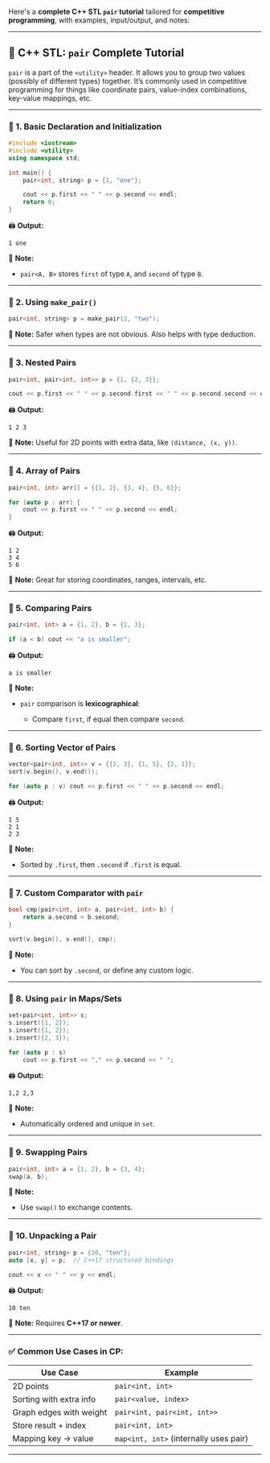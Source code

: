 Here's a **complete C++ STL `pair` tutorial** tailored for **competitive programming**, with examples, input/output, and notes:

---

## 🧱 C++ STL: `pair` Complete Tutorial

`pair` is a part of the `<utility>` header. It allows you to group two values (possibly of different types) together. It’s commonly used in competitive programming for things like coordinate pairs, value-index combinations, key-value mappings, etc.

---

### 🔹 1. **Basic Declaration and Initialization**

```cpp
#include <iostream>
#include <utility>
using namespace std;

int main() {
    pair<int, string> p = {1, "one"};

    cout << p.first << " " << p.second << endl;
    return 0;
}
```

🖨️ **Output:**

```
1 one
```

📌 **Note:**

* `pair<A, B>` stores `first` of type `A`, and `second` of type `B`.

---

### 🔹 2. **Using `make_pair()`**

```cpp
pair<int, string> p = make_pair(2, "two");
```

📌 **Note:** Safer when types are not obvious. Also helps with type deduction.

---

### 🔹 3. **Nested Pairs**

```cpp
pair<int, pair<int, int>> p = {1, {2, 3}};

cout << p.first << " " << p.second.first << " " << p.second.second << endl;
```

🖨️ **Output:**

```
1 2 3
```

📌 **Note:** Useful for 2D points with extra data, like `(distance, (x, y))`.

---

### 🔹 4. **Array of Pairs**

```cpp
pair<int, int> arr[] = {{1, 2}, {3, 4}, {5, 6}};

for (auto p : arr) {
    cout << p.first << " " << p.second << endl;
}
```

🖨️ **Output:**

```
1 2
3 4
5 6
```

📌 **Note:** Great for storing coordinates, ranges, intervals, etc.

---

### 🔹 5. **Comparing Pairs**

```cpp
pair<int, int> a = {1, 2}, b = {1, 3};

if (a < b) cout << "a is smaller";
```

🖨️ **Output:**

```
a is smaller
```

📌 **Note:**

* `pair` comparison is **lexicographical**:

  * Compare `first`, if equal then compare `second`.

---

### 🔹 6. **Sorting Vector of Pairs**

```cpp
vector<pair<int, int>> v = {{2, 3}, {1, 5}, {2, 1}};
sort(v.begin(), v.end());

for (auto p : v) cout << p.first << " " << p.second << endl;
```

🖨️ **Output:**

```
1 5
2 1
2 3
```

📌 **Note:**

* Sorted by `.first`, then `.second` if `.first` is equal.

---

### 🔹 7. **Custom Comparator with `pair`**

```cpp
bool cmp(pair<int, int> a, pair<int, int> b) {
    return a.second < b.second;
}

sort(v.begin(), v.end(), cmp);
```

📌 **Note:**

* You can sort by `.second`, or define any custom logic.

---

### 🔹 8. **Using `pair` in Maps/Sets**

```cpp
set<pair<int, int>> s;
s.insert({1, 2});
s.insert({1, 2});
s.insert({2, 3});

for (auto p : s)
    cout << p.first << "," << p.second << " ";
```

🖨️ **Output:**

```
1,2 2,3
```

📌 **Note:**

* Automatically ordered and unique in `set`.

---

### 🔹 9. **Swapping Pairs**

```cpp
pair<int, int> a = {1, 2}, b = {3, 4};
swap(a, b);
```

📌 **Note:**

* Use `swap()` to exchange contents.

---

### 🔹 10. **Unpacking a Pair**

```cpp
pair<int, string> p = {10, "ten"};
auto [x, y] = p;  // C++17 structured bindings

cout << x << " " << y << endl;
```

🖨️ **Output:**

```
10 ten
```

📌 **Note:** Requires **C++17 or newer**.

---

### ✅ Common Use Cases in CP:

| Use Case                | Example                                |
| ----------------------- | -------------------------------------- |
| 2D points               | `pair<int, int>`                       |
| Sorting with extra info | `pair<value, index>`                   |
| Graph edges with weight | `pair<int, pair<int, int>>`            |
| Store result + index    | `pair<int, int>`                       |
| Mapping key → value     | `map<int, int>` (internally uses pair) |

---
